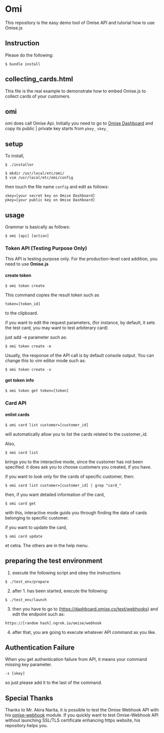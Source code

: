 # Omi

This repository is the easy demo tool of Omise API and tutorial how to use Omise.js

## Instruction

Please do the following:
```
$ bundle install
```

## collecting_cards.html

This file is the real example to demonstrate how to embed Omise.js to collect cards of your customers.

## omi

omi does call Omise Api. Initially you need to go to [Omise Dashboard](https://dashboard.omise.co/test/keys) and copy its public | private key starts from `pkey_` `skey_`

## setup

To install,
```
$ ./installer
```

```
$ mkdir /usr/local/etc/omi/
$ vim /usr/local/etc/omi/config
```

then touch the file name `config` and edit as follows:

```
skey=[your secret key on Omise Dashboard]
pkey=[your public key on Omise Dashboard]
```

## usage

Grammar is basically as follows:

```
$ omi [api] [action]
```

### Token API (Testing Purpose Only)
This API is testing purpose only. 
For the production-level card addition, you need
to use **Omise.js**

#### create token

```
$ omi token create
```

This command copies the result token such as

```
token=[token_id]
```

to the clipboard.

if you want to edit the request parameters,
(for instance, by default, it sets the test card,
 you may want to test arbiterary card)

just add -e parameter such as:

```
$ omi token create -e
```

Usually, the response of the API call is by default console output.
You can change this to vim editor mode such as:

```
$ omi token create -v
```

#### get token info

```
$ omi token get token=[token]
```

### Card API

#### enlist cards
```
$ omi card list customer=[customer_id]
```

will automatically allow you to list the cards related to the customer_id.

Also,

```
$ omi card list
```

brings you to the interactive mode, since the customer has not been specified.
it does ask you to choose customers you created, if you have.

if you want to look only for the cards of specific customer, then:
```
$ omi card list customer=[customer_id] | grep "card_"
```

then, if you want detailed information of the card,

```
$ omi card get
```

with this, interactive mode guids you through finding the data of 
cards belonging to specific customer.


if you want to update the card,
```
$ omi card update
```

et cetra. The others are in the help menu.

## preparing the test environment

1. execute the following script and obey the instructions

```
$ ./test_env/prepare
```
2. after 1. has been started, execute the following:

```
$ ./test_env/launch
```

3. then you have to go to (https://dashboard.omise.co/test/webhooks) and edit the endpoint such as:

```
https://[random hash].ngrok.io/omise/webhook
```

4. after that, you are going to execute whatever API command as you like.


## Authentication Failure
When you get authentication failure from API, it means your command missing key parameter.

```
-s [skey]
```

so just please add it to the last of the command.

## Special Thanks
Thanks to Mr. Akira Narita, it is possible to test the Omise Webhook API with his [omise-webhook](http://akinrt.hatenablog.com/entry/omise-webhook) module. If you quickly want to test Omise-Webhook API without launching SSL/TLS certificate enhancing https website, his repository helps you.
